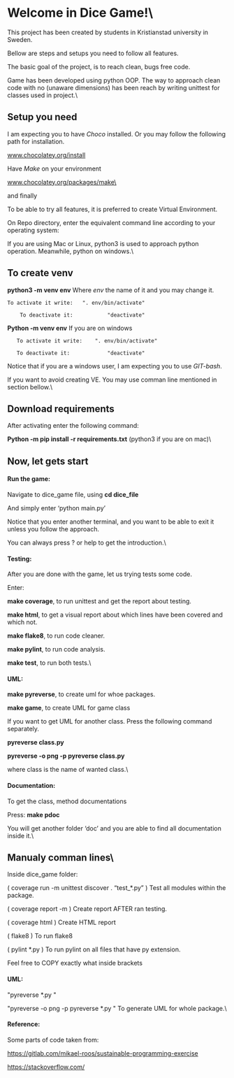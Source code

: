 ﻿Welcome in Dice Game!\
=====================


This project has been created by students in Kristianstad university in Sweden.

Bellow are steps and setups you need to follow all features.




The basic goal of the project, is to reach clean, bugs free code.

Game has been developed using python OOP. The way to approach clean code with no (unaware dimensions) has been reach by writing unittest for classes used in project.\






Setup you need
--------------


I am expecting you to have _Choco_ installed.
Or you may follow the following path for installation.

www.chocolatey.org/install



Have _Make_ on your environment

www.chocolatey.org/packages/make\



and finally


To be able to try all features, it is preferred to create Virtual Environment.


On Repo directory, enter the equivalent command line according to your operating system:


If you are using Mac or Linux, python3 is used to approach python operation. Meanwhile,  python on windows.\\



To create venv
--------------


**python3 -m venv env**   Where _env_ the name of it and you may change it.


	To activate it write:	". env/bin/activate"

        To deactivate it:	        "deactivate"



**Python -m venv env**     If you are on windows
       

       To activate it write:	". env/bin/activate"

       To deactivate it:	        "deactivate"



Notice that if you are a windows user, I am expecting you to use _GIT-bash_.


If you want to avoid creating VE. You may use comman line mentioned in section bellow.\



Download requirements
---------------------


After activating enter the following command:



**Python -m pip install -r requirements.txt**  (python3 if you are on mac)\






  
  
Now, let gets start
--------------------



  
#### Run the game:


Navigate to dice_game file, using **cd dice_file**

And simply enter ‘python main.py’ 


Notice that you enter another terminal, and you want to be able to exit it unless you follow the approach.

You can always press ? or help to get the introduction.\



  
#### Testing:

After you are done with the game, let us trying tests some code.


Enter:


**make coverage**, to run unittest and get the report about testing.


**make html**,  to get a visual report about which lines have been covered and which not.


**make flake8**, to run code cleaner.


**make pylint**, to run code analysis.


**make test**, to run both tests.\


  
#### UML:


**make pyreverse**, to create uml for whoe packages.


**make game**, to create UML for game class


If you want to get UML for another class. Press the following command separately.


**pyreverse class.py**


**pyreverse -o png -p pyreverse class.py**


where class is the name of wanted class.\

  

#### Documentation:


To get the class, method documentations

Press:  **make pdoc**


You will get another folder ‘doc’ and you are able to find all documentation inside it.\


  
  






Manualy comman lines\
--------------------
  
Inside dice_game folder:


( coverage  run -m unittest discover . “test_*.py” )		Test all modules within the package.

( coverage report -m )		Create report AFTER ran testing.

( coverage html )			Create HTML report

( flake8 )  		To run flake8

( pylint *.py )       To run pylint on all files that have py extension.


Feel free to COPY exactly what inside brackets


#### UML:


"pyreverse *.py "


"pyreverse -o png -p pyreverse *.py  " 	To generate UML for whole package.\\
 







#### Reference:


Some parts of code taken from:


https://gitlab.com/mikael-roos/sustainable-programming-exercise

https://stackoverflow.com/
